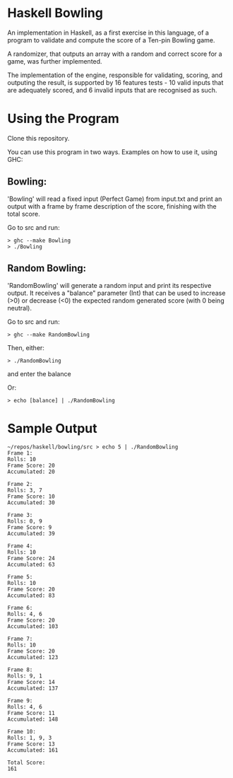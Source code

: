 Haskell Bowling
=================

An implementation in Haskell, as a first exercise in this language, of a program to validate and compute the score of a Ten-pin Bowling game.

A randomizer, that outputs an array with a random and correct score for a game, was further implemented. 

The implementation of the engine, responsible for validating, scoring, and outputing the result, is supported by 16 features tests - 10 valid inputs that are adequately scored, and 6 invalid inputs that are recognised as such.



Using the Program
===================

Clone this repository.

You can use this program in two ways.
Examples on how to use it, using GHC:

Bowling:
----------

'Bowling' will read a fixed input (Perfect Game) from input.txt and print an output with a frame by frame description of the score, finishing with the total score.

Go to src and run:

```
> ghc --make Bowling
> ./Bowling
```

Random Bowling:
-----------------

'RandomBowling' will generate a random input and print its respective output. It receives a "balance" parameter (Int) that can be used to increase (>0) or decrease (<0) the expected random generated score (with 0 being neutral).


Go to src and run:

```
> ghc --make RandomBowling
```

Then, either:
```
> ./RandomBowling
```
and enter the balance

Or:
```
> echo [balance] | ./RandomBowling
```


Sample Output
===================


```
~/repos/haskell/bowling/src > echo 5 | ./RandomBowling
Frame 1:
Rolls: 10
Frame Score: 20
Accumulated: 20

Frame 2:
Rolls: 3, 7
Frame Score: 10
Accumulated: 30

Frame 3:
Rolls: 0, 9
Frame Score: 9
Accumulated: 39

Frame 4:
Rolls: 10
Frame Score: 24
Accumulated: 63

Frame 5:
Rolls: 10
Frame Score: 20
Accumulated: 83

Frame 6:
Rolls: 4, 6
Frame Score: 20
Accumulated: 103

Frame 7:
Rolls: 10
Frame Score: 20
Accumulated: 123

Frame 8:
Rolls: 9, 1
Frame Score: 14
Accumulated: 137

Frame 9:
Rolls: 4, 6
Frame Score: 11
Accumulated: 148

Frame 10:
Rolls: 1, 9, 3
Frame Score: 13
Accumulated: 161

Total Score:
161
```
